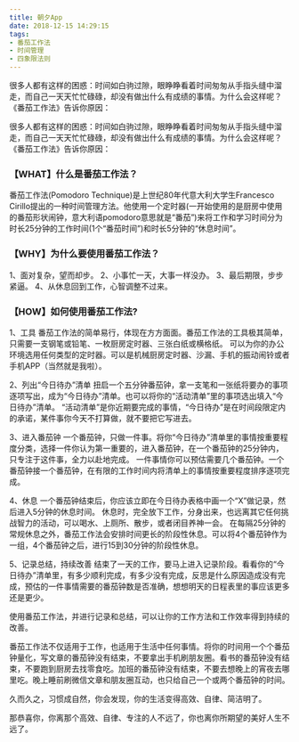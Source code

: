 ```yaml
---
title: 朝夕App
date: 2018-12-15 14:29:15
tags:
- 番茄工作法
- 时间管理
- 四象限法则
---
```


很多人都有这样的困惑：时间如白驹过隙，眼睁睁看着时间匆匆从手指头缝中溜走，而自己一天天忙忙碌碌，却没有做出什么有成绩的事情。为什么会这样呢？《番茄工作法》告诉你原因：

<!-- more -->

很多人都有这样的困惑：时间如白驹过隙，眼睁睁看着时间匆匆从手指头缝中溜走，而自己一天天忙忙碌碌，却没有做出什么有成绩的事情。为什么会这样呢？《番茄工作法》告诉你原因：

### 【WHAT】什么是番茄工作法？

番茄工作法(Pomodoro Technique)是上世纪80年代意大利大学生Francesco Cirillo提出的一种时间管理方法。他使用一个定时器(一开始使用的是厨房中使用的番茄形状闹钟，意大利语pomodoro意思就是“番茄”)来将工作和学习时间分为时长25分钟的工作时间(1个“番茄时间”)和时长5分钟的“休息时间”。

### 【WHY】为什么要使用番茄工作法？

1、面对复杂，望而却步。
2、小事忙一天，大事一样没办。
3、最后期限，步步紧逼。
4、从休息回到工作，心智调整不过来。

### 【HOW】如何使用番茄工作法?

1、工具
番茄工作法的简单易行，体现在方方面面。番茄工作法的工具极其简单，只需要一支钢笔或铅笔、一枚厨房定时器、三张白纸或横格纸。
可以为你的办公环境选用任何类型的定时器。可以是机械厨房定时器、沙漏、手机的振动闹铃或者手机APP（当然就是我啦）。

2、列出“今日待办”清单
扭启一个五分钟番茄钟，拿一支笔和一张纸将要办的事项逐项写出，成为“今日待办”清单。也可以将你的“活动清单”里的事项选出填入“今日待办”清单。
“活动清单”是你近期要完成的事情，“今日待办”是在时间段限定内的承诺，某件事你今天不打算做，就不要把它写进去。

3、进入番茄钟
一个番茄钟，只做一件事。将你“今日待办”清单里的事情按重要程度分类，选择一件你认为第一重要的，进入番茄钟，在一个番茄钟的25分钟内，只专注于这件事，全力以赴地完成。
一件事情你可以预估需要几个番茄钟。一个番茄钟接一个番茄钟，在有限的工作时间内将清单上的事情按重要程度排序逐项完成。

4、休息
一个番茄钟结束后，你应该立即在今日待办表格中画一个“X”做记录，然后进入5分钟的休息时间。
休息时，完全放下工作，分身出来，也远离其它任何挑战智力的活动，可以喝水、上厕所、散步，或者闭目养神一会。
在每隔25分钟的常规休息之外，番茄工作法会安排时间更长的阶段性休息。可以将4个番茄钟作为一组，4个番茄钟之后，进行15到30分钟的阶段性休息。

5、记录总结，持续改善
结束了一天的工作，要马上进入记录阶段。看看你的“今日待办”清单里，有多少顺利完成，有多少没有完成，反思是什么原因造成没有完成，预估的一件事情需要的番茄钟数是否准确，想想明天的日程表里的事应该更多还是更少。

使用番茄工作法，并进行记录和总结，可以让你的工作方法和工作效率得到持续的改善。

番茄工作法不仅适用于工作，也适用于生活中任何事情。将你的时间用一个个番茄钟量化，写文章的番茄钟没有结束，不要拿出手机刷朋友圈。看书的番茄钟没有结束，不要跑到厨房去找零食吃。加班的番茄钟没有结束，不要去想晚上的宵夜去哪里吃。晚上睡前刷微信文章和朋友圈互动，也只给自己一个或两个番茄钟的时间。

久而久之，习惯成自然，你会发现，你的生活变得高效、自律、简洁明了。

那恭喜你，你离那个高效、自律、专注的人不远了，你也离你所期望的美好人生不远了。